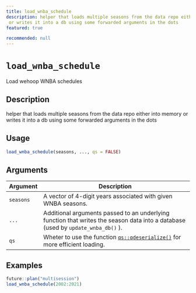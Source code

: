 ```yaml
---
title: load_wnba_schedule
description: helper that loads multiple seasons from the data repo either into memory
 or writes it into a db using some forwarded arguments in the dots
featured: true

recommended: null
---
```

# `load_wnba_schedule`

Load wehoop WNBA schedules


## Description

helper that loads multiple seasons from the data repo either into memory
 or writes it into a db using some forwarded arguments in the dots


## Usage

```r
load_wnba_schedule(seasons, ..., qs = FALSE)
```


## Arguments

Argument      |Description
------------- |----------------
`seasons`     |     A vector of 4-digit years associated with given WNBA seasons.
`...`     |     Additional arguments passed to an underlying function that writes the season data into a database (used by `update_wnba_db()` ).
`qs`     |     Wheter to use the function [`qs::qdeserialize()`](#qs::qdeserialize()) for more efficient loading.


## Examples

```r
future::plan("multisession")
load_wnba_schedule(2002:2021)
```


